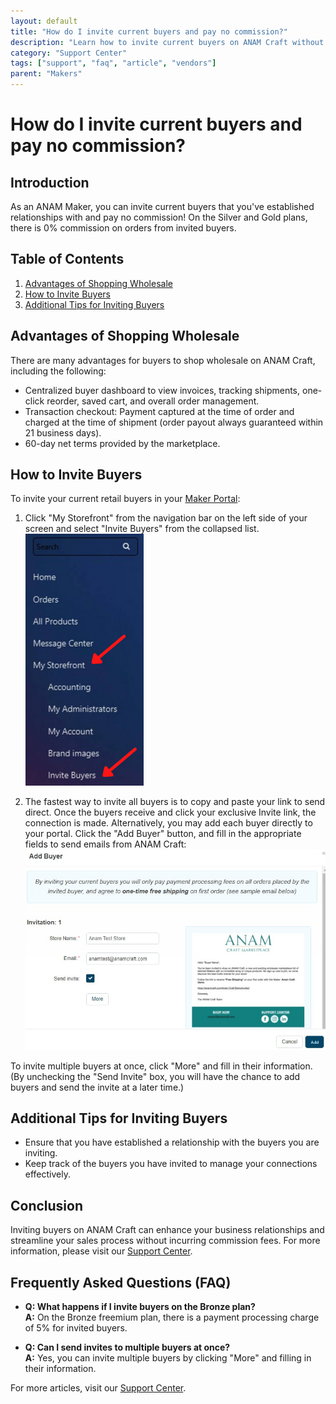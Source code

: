 ```yaml
---
layout: default
title: "How do I invite current buyers and pay no commission?"
description: "Learn how to invite current buyers on ANAM Craft without paying any commission."
category: "Support Center"
tags: ["support", "faq", "article", "vendors"]
parent: "Makers"
---
```


# How do I invite current buyers and pay no commission?

## Introduction

As an ANAM Maker, you can invite current buyers that you've established relationships with and pay no commission! On the Silver and Gold plans, there is 0% commission on orders from invited buyers.

## Table of Contents
1. [Advantages of Shopping Wholesale](#advantages-of-shopping-wholesale)
2. [How to Invite Buyers](#how-to-invite-buyers)
3. [Additional Tips for Inviting Buyers](#additional-tips-for-inviting-buyers)

## Advantages of Shopping Wholesale

There are many advantages for buyers to shop wholesale on ANAM Craft, including the following:

- Centralized buyer dashboard to view invoices, tracking shipments, one-click reorder, saved cart, and overall order management.
- Transaction checkout: Payment captured at the time of order and charged at the time of shipment (order payout always guaranteed within 21 business days).
- 60-day net terms provided by the marketplace.

## How to Invite Buyers

To invite your current retail buyers in your [Maker Portal](https://anamcraft.com/makerportal.php):

1. Click "My Storefront" from the navigation bar on the left side of your screen and select "Invite Buyers" from the collapsed list.  
   ![Invite Buyers Step 1](/images/4516840636311.png)

2. The fastest way to invite all buyers is to copy and paste your link to send direct. Once the buyers receive and click your exclusive Invite link, the connection is made. Alternatively, you may add each buyer directly to your portal. Click the "Add Buyer" button, and fill in the appropriate fields to send emails from ANAM Craft:  
   ![Invite Buyers Step 2](/images/4516883587863.jpg)

To invite multiple buyers at once, click "More" and fill in their information. (By unchecking the "Send Invite" box, you will have the chance to add buyers and send the invite at a later time.)

## Additional Tips for Inviting Buyers

- Ensure that you have established a relationship with the buyers you are inviting.
- Keep track of the buyers you have invited to manage your connections effectively.

## Conclusion

Inviting buyers on ANAM Craft can enhance your business relationships and streamline your sales process without incurring commission fees. For more information, please visit our [Support Center](https://support.anamcraft.com).

## Frequently Asked Questions (FAQ)

- **Q: What happens if I invite buyers on the Bronze plan?**  
  **A:** On the Bronze freemium plan, there is a payment processing charge of 5% for invited buyers.

- **Q: Can I send invites to multiple buyers at once?**  
  **A:** Yes, you can invite multiple buyers by clicking "More" and filling in their information.

For more articles, visit our [Support Center](https://support.anamcraft.com).